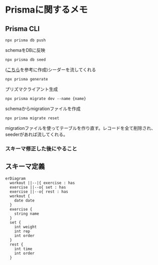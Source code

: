 # Prismaに関するメモ
## Prisma CLI
```
npx prisma db push
```
schemaをDBに反映

```
npx prisma db seed
```
([こちら](https://www.prisma.io/docs/orm/prisma-migrate/workflows/seeding)を参考に作成)シーダーを流してくれる

```
npx prisma generate
```
プリズマクライアント生成

```
npx prisma migrate dev --name {name}
```
schemaからmigrationファイルを作成

```
npx prisma migrate reset
```
migrationファイルを使ってテーブルを作り直す。レコードを全て削除され、seederがあれば流してくれる。

### スキーマ修正した後にやること


## スキーマ定義

```mermaid
erDiagram
  workout ||--|{ exercise : has
  exercise ||--o{ set : has
  exercise ||--o{ rest : has
  workout {
    date date
  }
  exercise {
    string name
  }
  set {
    int weight
    int rep
    int order
  }
  rest {
    int time
    int order
  }
```

